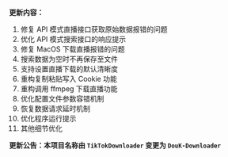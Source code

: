 **更新内容：**

1. 修复 API 模式直播接口获取原始数据报错的问题
2. 优化 API 模式搜索接口的响应提示
3. 修复 MacOS 下载直播报错的问题
4. 搜索数据为空时不再保存至文件
5. 支持设置直播下载的默认清晰度
6. 重构复制粘贴写入 Cookie 功能
7. 重构调用 ffmpeg 下载直播功能
8. 优化配置文件参数容错机制
9. 恢复数据请求延时机制
10. 优化程序运行提示
11. 其他细节优化

<p><strong>更新公告：本项目名称由 <code>TikTokDownloader</code> 变更为 <code>DouK-Downloader</code></strong></p>
